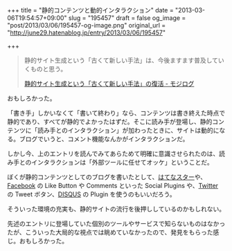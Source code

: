 +++
title = "静的コンテンツと動的インタラクション"
date = "2013-03-06T19:54:57+09:00"
slug = "195457"
draft = false
og_image = "post/2013/03/06/195457-og-image.png"
original_url = "http://june29.hatenablog.jp/entry/2013/03/06/195457"

+++

<p></p>
<blockquote>静的サイト生成という「古くて新しい手法」は、今後ますます普及していくものと思う。<p><a class="quote" href="http://mojix.org/2012/12/07/static-site-generation" title="静的サイト生成という「古くて新しい手法」の復活 - モジログ">静的サイト生成という「古くて新しい手法」の復活 - モジログ</a></p>
</blockquote>
<p>おもしろかった。</p>
<p>「書き手」しかいなくて「書いて終わり」なら、コンテンツは書き終えた時点で静的であり、すべてが静的でよかったはずだ。そこに読み手が登場し、静的コンテンツに「読み手とのインタラクション」が加わったときに、サイトは動的になる。ブログでいうと、コメント機能なんかがインタラクションだ。</p>
<p>しかし今、上のエントリを読んでみてあらためて明確に意識させられたのは、読み手とのインタラクションは「外部ツールに任せてオッケ」ということだ。</p>
<p>ぼくが静的コンテンツとしてのブログを書いたとして、<a class="keyword" href="http://d.hatena.ne.jp/keyword/%A4%CF%A4%C6%A4%CA%A5%B9%A5%BF%A1%BC">はてなスター</a>や、<a class="keyword" href="http://d.hatena.ne.jp/keyword/Facebook">Facebook</a> の Like Button や Comments といった Social Plugins や、<a class="keyword" href="http://d.hatena.ne.jp/keyword/Twitter">Twitter</a> の Tweet ボタン、<a class="keyword" href="http://d.hatena.ne.jp/keyword/DISQUS">DISQUS</a> の Plugin を使うのもいいだろう。</p>
<p>そういった環境の充実も、静的サイトの流行を後押ししているのかもしれない。</p>
<p>先述のエントリに登場していた個別のツールやサービスで知らないものはなかったが、こういった大局的な視点では眺めていなかったので、発見をもらった感じ。おもしろかった。</p>
